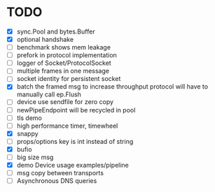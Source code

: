 TODO
====

- [X] sync.Pool and bytes.Buffer
- [X] optional handshake
- [ ] benchmark shows mem leakage
- [ ] prefork in protocol implementation
- [ ] logger of Socket/ProtocolSocket
- [ ] multiple frames in one message
- [ ] socket identity for persistent socket
- [X] batch the framed msg to increase throughput
  protocol will have to manually call ep.Flush
- [ ] device use sendfile for zero copy
- [ ] newPipeEndpoint will be recycled in pool
- [ ] tls demo
- [ ] high performance timer, timewheel
- [X] snappy
- [ ] props/options key is int instead of string
- [X] bufio
- [ ] big size msg
- [X] demo Device usage
  examples/pipeline
- [ ] msg copy between transports
- [ ] Asynchronous DNS queries
